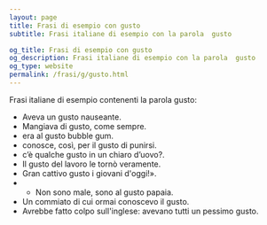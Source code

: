 ```yaml
---
layout: page
title: Frasi di esempio con gusto 
subtitle: Frasi italiane di esempio con la parola  gusto

og_title: Frasi di esempio con gusto 
og_description: Frasi italiane di esempio con la parola  gusto
og_type: website
permalink: /frasi/g/gusto.html
---
```


Frasi italiane di esempio contenenti la parola gusto:


- Aveva un gusto nauseante.
- Mangiava di gusto, come sempre.
- era al gusto bubble gum.
- conosce, così, per il gusto di punirsi.
- c’è qualche gusto in un chiaro d’uovo?.
- Il gusto del lavoro le tornò veramente.
- Gran cattivo gusto i giovani d'oggi!».
- - Non sono male, sono al gusto papaia.
- Un commiato di cui ormai conoscevo il gusto.
- Avrebbe fatto colpo sull'inglese: avevano tutti un pessimo gusto.
